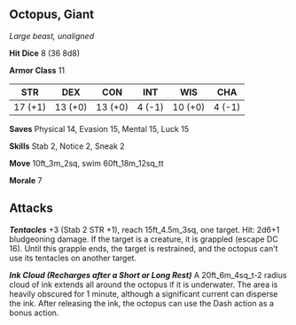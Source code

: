 ## Octopus, Giant

*Large beast, unaligned*

**Hit Dice** 8 (36 8d8)

**Armor Class** 11

| STR     | DEX     | CON     | INT     | WIS     | CHA     |
|---------|---------|---------|---------|---------|---------|
| 17 (+1) | 13 (+0) | 13 (+0) |  4 (-1) | 10 (+0) |  4 (-1) |

**Saves** Physical 14, Evasion 15, Mental 15, Luck 15

**Skills** Stab 2, Notice 2, Sneak 2

**Move** 10ft\_3m\_2sq, swim 60ft\_18m\_12sq\_tt

**Morale** 7

## Attacks

***Tentacles*** +3 (Stab 2 STR +1), reach 15ft\_4.5m\_3sq, one target. Hit: 2d6+1 bludgeoning damage. If the target is a creature, it is grappled (escape DC 16). Until this grapple ends, the target is restrained, and the octopus can't use its tentacles on another target.

***Ink Cloud (Recharges after a Short or Long Rest)*** A 20ft\_6m\_4sq\_t-2 radius cloud of ink extends all around the octopus if it is underwater. The area is heavily obscured for 1 minute, although a significant current can disperse the ink. After releasing the ink, the octopus can use the Dash action as a bonus action.

